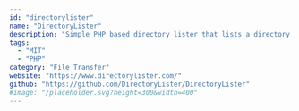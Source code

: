```yaml
---
id: "directorylister"
name: "DirectoryLister"
description: "Simple PHP based directory lister that lists a directory and all its sub-directories and allows you to navigate there within."
tags:
  - "MIT"
  - "PHP"
category: "File Transfer"
website: "https://www.directorylister.com/"
github: "https://github.com/DirectoryLister/DirectoryLister"
#image: "/placeholder.svg?height=300&width=400"
---
```


